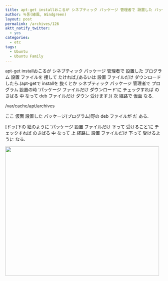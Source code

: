 ```yaml
---
title: apt-get installおこるが シネブティック パッケージ 管理者で 設置した パッケージ(プログラム)義 deb 設置 ファイルは どこに あるが
author: 녹풍(綠風, Windgreen)
layout: post
permalink: /archives/126
aktt_notify_twitter:
  - yes
categories:
  - etc
tags:
  - Ubuntu
  - Ubuntu Family
---
```

apt-get installおこるが シネブティック パッケージ 管理者で 設置した プログラム 設置 ファイルを 捜して たければ,(あるいは 設置 ファイルだけ ダウンロードしたら.(apt-getで installを 抜くとか シネブティック パッケージ 管理者で プログラム 設置の時 &#8216;パッケージ ファイルだけ ダウンロード&#8217;に チェックすれば のさばる 中 なって deb ファイルだけ ダウン 受けます.)) 次 経路で 仮面 なる.

/var/cache/apt/archives

ここ 仮面 設置した パッケージ(プログラム)野の deb ファイルが だ ある.

[ドッ]下の 絵のように &#8216;パッケージ 設置 ファイルだけ 下って 受けること&#8217;に チェックすれば のさばる 中 なって 上 経路に 設置 ファイルだけ 下って 受けるように なる.

<img src="http://dl.dropboxusercontent.com/u/15546257/blog/mytory/old-images/1/cfile29.uf.19211E484D4BC87A332255.png" class="aligncenter" alt="" height="414" width="492" />